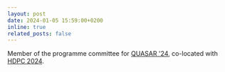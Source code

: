 ```yaml
---
layout: post
date: 2024-01-05 15:59:00+0200
inline: true
related_posts: false
---
```


Member of the programme committee for <a
href="https://sites.google.com/view/quasar24">QUASAR '24</a>,
co-located with <a href="https://www.hpdc.org/2024/">HDPC 2024</a>.